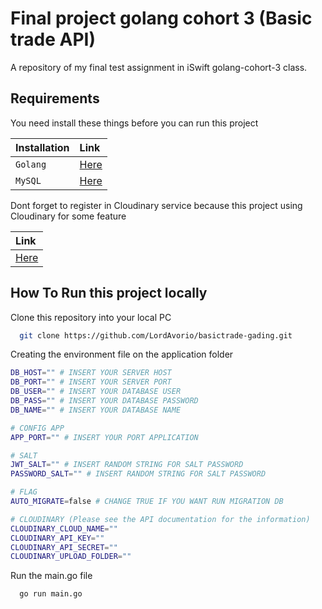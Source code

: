 
# Final project golang cohort 3 (Basic trade API)

A repository of my final test assignment in iSwift golang-cohort-3 class.

## Requirements

You need install these things before you can run this project

| Installation | Link     | 
| :----------- | :------- | 
| `Golang`     | [Here](https://go.dev/dl/) |
| `MySQL`      | [Here](https://dev.mysql.com/downloads/) |

Dont forget to register in Cloudinary service because this project using Cloudinary for some feature

| Link     |
| :------- |
| [Here](https://cloudinary.com/) |

## How To Run this project locally

Clone this repository into your local PC

```bash
  git clone https://github.com/LordAvorio/basictrade-gading.git
```

Creating the environment file on the application folder

```bash
DB_HOST="" # INSERT YOUR SERVER HOST
DB_PORT="" # INSERT YOUR SERVER PORT
DB_USER="" # INSERT YOUR DATABASE USER
DB_PASS="" # INSERT YOUR DATABASE PASSWORD
DB_NAME="" # INSERT YOUR DATABASE NAME

# CONFIG APP
APP_PORT="" # INSERT YOUR PORT APPLICATION

# SALT
JWT_SALT="" # INSERT RANDOM STRING FOR SALT PASSWORD
PASSWORD_SALT="" # INSERT RANDOM STRING FOR SALT PASSWORD

# FLAG
AUTO_MIGRATE=false # CHANGE TRUE IF YOU WANT RUN MIGRATION DB

# CLOUDINARY (Please see the API documentation for the information)
CLOUDINARY_CLOUD_NAME=""
CLOUDINARY_API_KEY=""
CLOUDINARY_API_SECRET=""
CLOUDINARY_UPLOAD_FOLDER=""
```

Run the main.go file

```bash
  go run main.go
```

